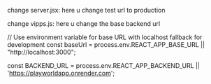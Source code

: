 change server.jsx: here u change test url to production

change vipps.js: here u change the base backend url


 // Use environment variable for base URL with localhost fallback for development
  const baseUrl = process.env.REACT_APP_BASE_URL || "http://localhost:3000";


  const BACKEND_URL = process.env.REACT_APP_BACKEND_URL || 'https://playworldapp.onrender.com';

